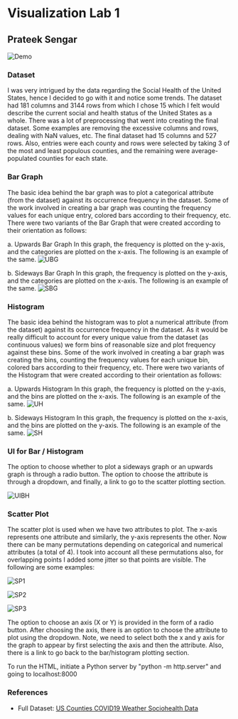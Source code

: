 # Visualization Lab 1
## Prateek Sengar

![Demo](https://youtu.be/Llb5yN4RalY)

### Dataset
I was very intrigued by the data regarding the Social Health of the United States, hence I decided to go with it and notice some trends. The dataset had 181 columns and 3144 rows from which I chose 15 which I felt would describe the current social and health status of the United States as a whole. There was a lot of preprocessing that went into creating the final dataset. Some examples are removing the excessive columns and rows, dealing with NaN values, etc. The final dataset had 15 columns and 527 rows. Also, entries were each county and rows were selected by taking 3 of the most and least populous counties, and the remaining were average-populated counties for each state.

### Bar Graph
The basic idea behind the bar graph was to plot a categorical attribute (from the dataset) against its occurrence frequency in the dataset. Some of the work involved in creating a bar graph was counting the frequency values for each unique entry, colored bars according to their frequency, etc. There were two variants of the Bar Graph that were created according to their orientation as follows:

a. Upwards Bar Graph
   In this graph, the frequency is plotted on the y-axis, and the categories are plotted on the x-axis. The following is an example of the same.
   ![UBG](screenshots/ss1.png)

b. Sideways Bar Graph
   In this graph, the frequency is plotted on the y-axis, and the categories are plotted on the x-axis. The following is an example of the same.
   ![SBG](screenshots/ss2.png)

### Histogram
The basic idea behind the histogram was to plot a numerical attribute (from the dataset) against its occurrence frequency in the dataset. As it would be really difficult to account for every unique value from the dataset (as continuous values) we form bins of reasonable size and plot frequency against these bins. Some of the work involved in creating a bar graph was creating the bins, counting the frequency values for each unique bin, colored bars according to their frequency, etc. There were two variants of the Histogram that were created according to their orientation as follows:

a. Upwards Histogram
   In this graph, the frequency is plotted on the y-axis, and the bins are plotted on the x-axis. The following is an example of the same.
   ![UH](screenshots/ss3.png)

b. Sideways Histogram
   In this graph, the frequency is plotted on the x-axis, and the bins are plotted on the y-axis. The following is an example of the same.
   ![SH](screenshots/ss4.png)

### UI for Bar / Histogram
The option to choose whether to plot a sideways graph or an upwards graph is through a radio button. The option to choose the attribute is through a dropdown, and finally, a link to go to the scatter plotting section.

![UIBH](screenshots/ss5.png)

### Scatter Plot
The scatter plot is used when we have two attributes to plot. The x-axis represents one attribute and similarly, the y-axis represents the other. Now there can be many permutations depending on categorical and numerical attributes (a total of 4). I took into account all these permutations also, for overlapping points I added some jitter so that points are visible. The following are some examples:

![SP1](screenshots/ss6.png)

![SP2](screenshots/ss7.png)

![SP3](screenshots/ss8.png)

The option to choose an axis (X or Y) is provided in the form of a radio button. After choosing the axis, there is an option to choose the attribute to plot using the dropdown. Note, we need to select both the x and y axis for the graph to appear by first selecting the axis and then the attribute. Also, there is a link to go back to the bar/histogram plotting section.

To run the HTML, initiate a Python server by "python -m http.server" and going to localhost:8000

### References
- Full Dataset: [US Counties COVID19 Weather Sociohealth Data](https://www.kaggle.com/datasets/johnjdavisiv/us-counties-covid19-weather-sociohealth-data)
